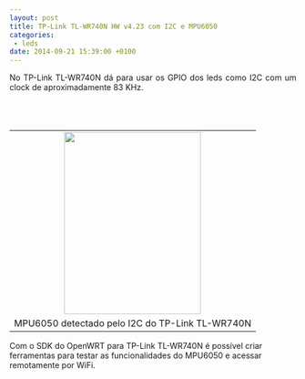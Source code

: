 ```yaml
---
layout: post
title: TP-Link TL-WR740N HW v4.23 com I2C e MPU6050
categories:
 - leds
date: 2014-09-21 15:39:00 +0100
---
```


<div dir="ltr" style="text-align: left;" trbidi="on">
<div class="separator" style="clear: both; text-align: justify;">
No TP-Link TL-WR740N dá para usar os GPIO dos leds como I2C com um clock de aproximadamente 83 KHz.&nbsp;</div>
<div class="separator" style="clear: both; text-align: justify;">
</div>
<a name="more"></a><br/><br/>
<div class="separator" style="clear: both; text-align: center;">
<br/></div>
<table align="center" cellpadding="0" cellspacing="0" class="tr-caption-container" style="margin-left: auto; margin-right: auto; text-align: center;"><tbody>
<tr><td style="text-align: center;"><a href="http://2.bp.blogspot.com/-f6ozSMh897o/VB7fZmPJZFI/AAAAAAAAtAQ/Y043AoCI4v4/s1600/IMG_20140921_104842.jpg" imageanchor="1" style="margin-left: auto; margin-right: auto;"><img border="0" height="320" src="http://2.bp.blogspot.com/-f6ozSMh897o/VB7fZmPJZFI/AAAAAAAAtAQ/Y043AoCI4v4/s1600/IMG_20140921_104842.jpg" width="240"/></a></td></tr>
<tr><td class="tr-caption" style="text-align: center;">MPU6050 detectado pelo I2C do&nbsp;TP-Link TL-WR740N</td></tr>
</tbody></table>
Com o SDK do OpenWRT para TP-Link TL-WR740N é possível criar ferramentas para testar as funcionalidades do MPU6050 e acessar remotamente por WiFi.<br/>
<div>
<br/></div>
</div>